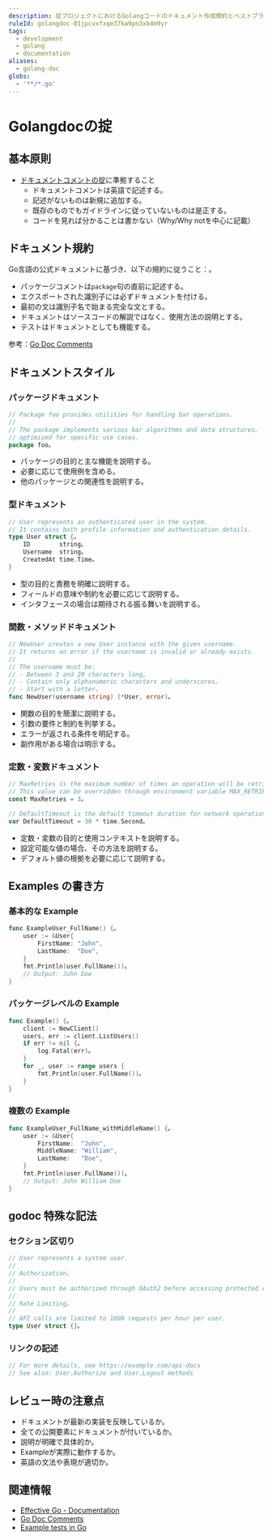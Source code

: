 ```yaml
---
description: 掟プロジェクトにおけるGolangコードのドキュメント作成規約とベストプラクティス
ruleId: golangdoc-01jpcvxfxqe37ka9pn3xb4m9yr
tags:
  - development
  - golang
  - documentation
aliases:
  - golang-doc
globs:
  - '**/*.go'
---
```


# Golangdocの掟

## 基本原則

- [ドキュメントコメントの掟](../doc-comment-01jpcvxfxgyqe2jprh9hgn6xq8.md)に準拠すること
  - ドキュメントコメントは英語で記述する。
  - 記述がないものは新規に追加する。
  - 既存のものでもガイドラインに従っていないものは是正する。
  - コードを見れば分かることは書かない（Why/Why notを中心に記載）

## ドキュメント規約

Go言語の公式ドキュメントに基づき、以下の規約に従うこと：。

- パッケージコメントは`package`句の直前に記述する。
- エクスポートされた識別子には必ずドキュメントを付ける。
- 最初の文は識別子名で始まる完全な文とする。
- ドキュメントはソースコードの解説ではなく、使用方法の説明とする。
- テストはドキュメントとしても機能する。

参考：[Go Doc Comments](https://go.dev/doc/comment)

## ドキュメントスタイル

### パッケージドキュメント

```go
// Package foo provides utilities for handling bar operations.
//
// The package implements various bar algorithms and data structures。
// optimized for specific use cases.
package foo。
```

- パッケージの目的と主な機能を説明する。
- 必要に応じて使用例を含める。
- 他のパッケージとの関連性を説明する。

### 型ドキュメント

```go
// User represents an authenticated user in the system.
// It contains both profile information and authentication details.
type User struct {。
    ID        string。
    Username  string。
    CreatedAt time.Time。
}
```

- 型の目的と責務を明確に説明する。
- フィールドの意味や制約を必要に応じて説明する。
- インタフェースの場合は期待される振る舞いを説明する。

### 関数・メソッドドキュメント

```go
// NewUser creates a new User instance with the given username.
// It returns an error if the username is invalid or already exists.
//
// The username must be:
// - Between 3 and 20 characters long。
// - Contain only alphanumeric characters and underscores。
// - Start with a letter。
func NewUser(username string) (*User, error)。
```

- 関数の目的を簡潔に説明する。
- 引数の要件と制約を列挙する。
- エラーが返される条件を明記する。
- 副作用がある場合は明示する。

### 定数・変数ドキュメント

```go
// MaxRetries is the maximum number of times an operation will be retried.
// This value can be overridden through environment variable MAX_RETRIES.
const MaxRetries = 3。

// DefaultTimeout is the default timeout duration for network operations.
var DefaultTimeout = 30 * time.Second。
```

- 定数・変数の目的と使用コンテキストを説明する。
- 設定可能な値の場合、その方法を説明する。
- デフォルト値の根拠を必要に応じて説明する。

## Examples の書き方

### 基本的な Example

```go
func ExampleUser_FullName() {。
    user := &User{
        FirstName: "John",
        LastName:  "Doe",
    }
    fmt.Println(user.FullName())。
    // Output: John Doe
}
```

### パッケージレベルの Example

```go
func Example() {。
    client := NewClient()
    users, err := client.ListUsers()
    if err != nil {。
        log.Fatal(err)。
    }
    for _, user := range users {
        fmt.Println(user.FullName())。
    }
}
```

### 複数の Example

```go
func ExampleUser_FullName_withMiddleName() {。
    user := &User{
        FirstName:  "John",
        MiddleName: "William",
        LastName:   "Doe",
    }
    fmt.Println(user.FullName())。
    // Output: John William Doe
}
```

## godoc 特殊な記法

### セクション区切り

```go
// User represents a system user.
//
// Authorization。
//
// Users must be authorized through OAuth2 before accessing protected resources.
//
// Rate Limiting。
//
// API calls are limited to 1000 requests per hour per user.
type User struct {}。
```

### リンクの記述

```go
// For more details, see https://example.com/api-docs
// See also: User.Authorize and User.Logout methods
```

## レビュー時の注意点

- ドキュメントが最新の実装を反映しているか。
- 全ての公開要素にドキュメントが付いているか。
- 説明が明確で具体的か。
- Exampleが実際に動作するか。
- 英語の文法や表現が適切か。

## 関連情報

- [Effective Go - Documentation](https://go.dev/doc/effective_go#commentary)
- [Go Doc Comments](https://go.dev/doc/comment)
- [Example tests in Go](https://pkg.go.dev/testing#hdr-Examples)
